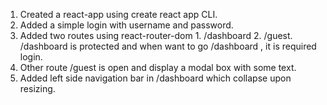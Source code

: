 1. Created a react-app using create react app CLI.
2. Added a simple login with username and password.
3. Added two routes using react-router-dom 1. /dashboard 2. /guest.  /dashboard is protected and when want to go /dashboard , it is required login.
4. Other route /guest is open and  display a modal box with some  text.
 5. Added  left side navigation bar in /dashboard which  collapse upon resizing.
